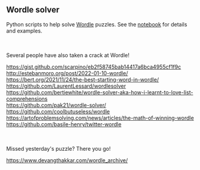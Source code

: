 ## Wordle solver

Python scripts to help solve [Wordle](https://www.powerlanguage.co.uk/wordle/) puzzles.  See the [notebook](wordle_solver_example.ipynb) for details and examples.

<br><br>
Several people have also taken a crack at Wordle!

<https://gist.github.com/scarpino/eb2f58745bab14417a6bca4955cf1f9c><br>
<http://estebanmoro.org/post/2022-01-10-wordle/><br>
<https://bert.org/2021/11/24/the-best-starting-word-in-wordle/><br>
<https://github.com/LaurentLessard/wordlesolver><br>
https://github.com/bertiewhite/wordle-solver-aka-how-i-learnt-to-love-list-comprehensions<br>
https://github.com/pak21/wordle-solver/<br>
https://github.com/coolbutuseless/wordle<br>
https://artofproblemsolving.com/news/articles/the-math-of-winning-wordle<br>
https://github.com/basile-henry/twitter-wordle


<br><br>
Missed yesterday's puzzle? There you go!

https://www.devangthakkar.com/wordle_archive/
